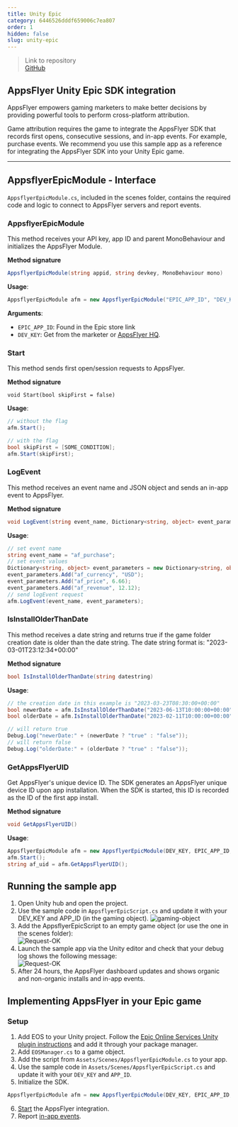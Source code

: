 ```yaml
---
title: Unity Epic
category: 6446526dddf659006c7ea807
order: 1
hidden: false
slug: unity-epic
---
```


> Link to repository  
> [GitHub](https://github.com/AppsFlyerSDK/appsflyer-unity-epic-sample-app)

## AppsFlyer Unity Epic SDK integration

AppsFlyer empowers gaming marketers to make better decisions by providing powerful tools to perform cross-platform attribution.

Game attribution requires the game to integrate the AppsFlyer SDK that records first opens, consecutive sessions, and in-app events. For example, purchase events.
We recommend you use this sample app as a reference for integrating the AppsFlyer SDK into your Unity Epic game.

<hr/>

## AppsflyerEpicModule - Interface

`AppsflyerEpicModule.cs`, included in the scenes folder, contains the required code and logic to connect to AppsFlyer servers and report events.

### AppsflyerEpicModule

This method receives your API key, app ID and parent MonoBehaviour and initializes the AppsFlyer Module.

**Method signature**

```c#
AppsflyerEpicModule(string appid, string devkey, MonoBehaviour mono)
```

**Usage**:

```c#
AppsflyerEpicModule afm = new AppsflyerEpicModule("EPIC_APP_ID", "DEV_KEY", this);
```

**Arguments**:

- `EPIC_APP_ID`: Found in the Epic store link
- `DEV_KEY`: Get from the marketer or [AppsFlyer HQ](https://support.appsflyer.com/hc/en-us/articles/211719806-App-settings-#general-app-settings).

### Start

This method sends first open/session requests to AppsFlyer.

**Method signature**

```
void Start(bool skipFirst = false)
```

**Usage**:

```c#
// without the flag
afm.Start();

// with the flag
bool skipFirst = [SOME_CONDITION];
afm.Start(skipFirst);
```

### LogEvent

This method receives an event name and JSON object and sends an in-app event to AppsFlyer.

**Method signature**

```c#
void LogEvent(string event_name, Dictionary<string, object> event_parameters)
```

**Usage**:

```c#
// set event name
string event_name = "af_purchase";
// set event values
Dictionary<string, object> event_parameters = new Dictionary<string, object>();
event_parameters.Add("af_currency", "USD");
event_parameters.Add("af_price", 6.66);
event_parameters.Add("af_revenue", 12.12);
// send logEvent request
afm.LogEvent(event_name, event_parameters);
```

### IsInstallOlderThanDate

This method receives a date string and returns true if the game folder creation date is older than the date string. The date string format is: "2023-03-01T23:12:34+00:00"

**Method signature**

```c#
bool IsInstallOlderThanDate(string datestring)
```

**Usage**:

```c#
// the creation date in this example is "2023-03-23T08:30:00+00:00"
bool newerDate = afm.IsInstallOlderThanDate("2023-06-13T10:00:00+00:00");
bool olderDate = afm.IsInstallOlderThanDate("2023-02-11T10:00:00+00:00");

// will return true
Debug.Log("newerDate:" + (newerDate ? "true" : "false"));
// will return false
Debug.Log("olderDate:" + (olderDate ? "true" : "false"));
```

### GetAppsFlyerUID

Get AppsFlyer's unique device ID. The SDK generates an AppsFlyer unique device ID upon app installation. When the SDK is started, this ID is recorded as the ID of the first app install.

**Method signature**

```c#
void GetAppsFlyerUID()
```

**Usage**:

```c#
AppsflyerEpicModule afm = new AppsflyerEpicModule(DEV_KEY, EPIC_APP_ID, this);
afm.Start();
string af_uid = afm.GetAppsFlyerUID();
```

## Running the sample app

1. Open Unity hub and open the project.
2. Use the sample code in `AppsflyerEpicScript.cs` and update it with your DEV_KEY and APP_ID (in the gaming object).
   ![gaming-object](https://files.readme.io/ab39287-epic-game-object-deckey-appid.png)
3. Add the AppsflyerEpicScript to an empty game object (or use the one in the scenes folder):  
   ![Request-OK](https://files.readme.io/b271553-small-EpicGameObject.PNG)
4. Launch the sample app via the Unity editor and check that your debug log shows the following message:  
   ![Request-OK](https://files.readme.io/7105a10-small-202OK.PNG)
5. After 24 hours, the AppsFlyer dashboard updates and shows organic and non-organic installs and in-app events.

## Implementing AppsFlyer in your Epic game

### Setup

1. Add EOS to your Unity project. Follow the [Epic Online Services Unity plugin instructions](https://github.com/PlayEveryWare/eos_plugin_for_unity) and add it through your package manager.
2. Add `EOSManager.cs` to a game object.
3. Add the script from `Assets/Scenes/AppsflyerEpicModule.cs` to your app.
4. Use the sample code in `Assets/Scenes/AppsflyerEpicScript.cs` and update it with your `DEV_KEY` and `APP_ID`.
5. Initialize the SDK.

```c#
AppsflyerEpicModule afm = new AppsflyerEpicModule(DEV_KEY, EPIC_APP_ID, this);
```

6. [Start](#start) the AppsFlyer integration.
7. Report [in-app events](#logevent).
